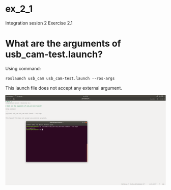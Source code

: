 # ex_2_1
Integration sesion 2 Exercise 2.1

# What are the arguments of usb_cam-test.launch?

Using command:

```
roslaunch usb_cam usb_cam-test.launch --ros-args
```

This launch file does not accept any external argument.

![Capture of Exercise 2.1](https://github.com/adiaz92/Exercise2_1/blob/master/media/Exercise2_1.png)
